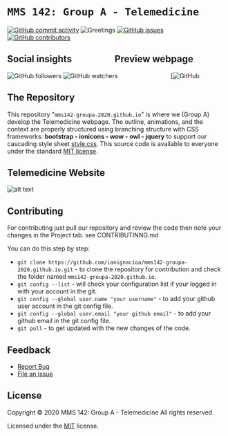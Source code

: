 # `MMS 142: Group A - Telemedicine`

 [![GitHub commit activity](https://img.shields.io/github/commit-activity/w/ianignacioa/mms142-groupa-2020.github.io)](https://github.com/ianignacioa/mms142-groupa-2020.github.io/graphs/commit-activity)  ![Greetings](https://github.com/ianignacioa/mms142-groupa-2020.github.io/workflows/Greetings/badge.svg?event=issues)  [![GitHub issues](https://img.shields.io/github/issues/ianignacioa/mms142-groupa-2020.github.io)](https://github.com/ianignacioa/mms142-groupa-2020.github.io/issues)   [![GitHub contributors](https://img.shields.io/github/contributors/ianignacioa/mms142-groupa-2020.github.io?color=green)](https://github.com/ianignacioa/mms142-groupa-2020.github.io/graphs/contributors)
 
## Social insights&nbsp;&nbsp;&nbsp;&nbsp;&nbsp;&nbsp;&nbsp;&nbsp;&nbsp;&nbsp;&nbsp;&nbsp;&nbsp;&nbsp;&nbsp;&nbsp;&nbsp;&nbsp;&nbsp;&nbsp;Preview webpage

![GitHub followers](https://img.shields.io/github/followers/ianignacioa?style=social)
![GitHub watchers](https://img.shields.io/github/watchers/ianignacioa/mms142-groupa-2020.github.io?label=Seen&style=social)
&nbsp;&nbsp;&nbsp;&nbsp;&nbsp;&nbsp;&nbsp;&nbsp;&nbsp;&nbsp;&nbsp;&nbsp;&nbsp;&nbsp;&nbsp;&nbsp;&nbsp;&nbsp;&nbsp;&nbsp;&nbsp;&nbsp;&nbsp;&nbsp;&nbsp;&nbsp;&nbsp;&nbsp;&nbsp;&nbsp;[![GitHub](https://group-a-telemedicince.netlify.app/)

## The Repository

This repository "`mms142-groupa-2020.github.io`" is where we (Group A) develop the Telemedicine webpage. The outline, animations, and the context are properly structured using branching structure with CSS frameworks: **bootstrap - ionicons - wow - owl - jquery** to support our cascading style sheet [style.css](https://github.com/ianignacioa/mms142-groupa-2020.github.io/blob/main/Telemedicine/css/style.css). This source code is available to everyone under the standard [MIT license](https://github.com/ianignacioa/mms142-groupa-2020.github.io/blob/main/LICENSE).

## Telemedicine Website
![alt text](https://github.com/ianignacioa/mms142-groupa-2020.github.io/blob/main/Telemedicine/img/screenshot.png?raw=true)


## Contributing

For contributing just pull our repository and review the code then note your changes in the Project tab. see CONTRIBUTINNG.md

You can do this step by step:
  
* `git clone https://github.com/ianignacioa/mms142-groupa-2020.github.io.git`  - to clone the repository for contribution and check the folder named `mms142-groupa-2020.github.io`.
* `git config --list`  - will check your configuration list if your logged in with your account in the git.
* `git config --global user.name "your username"` - to add your github user account in the git config file.
* `git config --global user.email "your github email"` - to add your github email in the git config file.
* `git pull` - to get updated with the new changes of the code.


## Feedback

* [Report Bug](https://github.com/ianignacioa/mms142-groupa-2020.github.io/issues/new?assignees=&labels=&template=bug_report.md&title=)
* [File an issue](https://github.com/ianignacioa/mms142-groupa-2020.github.io/issues)

## License   
Copyright &copy; 2020 MMS 142: Group A - Telemedicine All rights reserved.

Licensed under the [MIT](https://github.com/ianignacioa/mms142-groupa-2020.github.io/blob/main/LICENSE) license.
